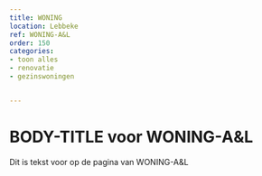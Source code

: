```yaml
---
title: WONING
location: Lebbeke
ref: WONING-A&L
order: 150
categories:
- toon alles
- renovatie
- gezinswoningen


---
```

# BODY-TITLE voor WONING-A&L

Dit is tekst voor op de pagina van WONING-A&L